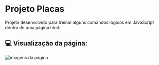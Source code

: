 # Projeto Placas

Projeto desenvolvido para treinar alguns comandos lógicos em JavaScript dentro de uma página html.

## 💻 Visualização da página:
![imagens da página](https://github.com/waleskapassos/projeto-placas/assets/109809829/6d52a6d1-299b-4f7b-bd55-8096112d7d83)
